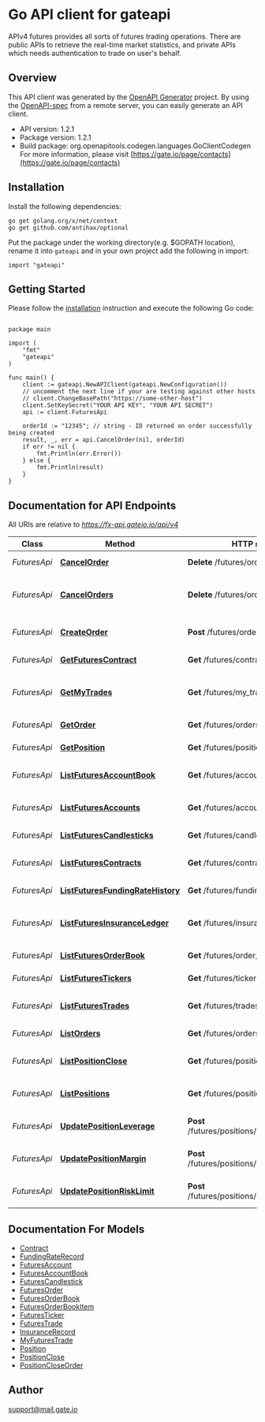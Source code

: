 # Go API client for gateapi

APIv4 futures provides all sorts of futures trading operations. There are public APIs to retrieve the real-time market statistics, and private APIs which needs authentication to trade on user's behalf.

## Overview
This API client was generated by the [OpenAPI Generator](https://openapi-generator.tech) project.  By using the [OpenAPI-spec](https://www.openapis.org/) from a remote server, you can easily generate an API client.

- API version: 1.2.1
- Package version: 1.2.1
- Build package: org.openapitools.codegen.languages.GoClientCodegen
For more information, please visit [https://gate.io/page/contacts](https://gate.io/page/contacts)

## Installation

Install the following dependencies:
```
go get golang.org/x/net/context
go get github.com/antihax/optional
```

Put the package under the working directory(e.g. $GOPATH location), rename it into `gateapi` and in your own project add the following in import:
```golang
import "gateapi"
```

## Getting Started

Please follow the [installation](#installation) instruction and execute the following Go code:

```golang

package main

import (
    "fmt"
    "gateapi"
)

func main() {
    client := gateapi.NewAPIClient(gateapi.NewConfiguration())
    // uncomment the next line if your are testing against other hosts
    // client.ChangeBasePath("https://some-other-host")
    client.SetKeySecret("YOUR API KEY", "YOUR API SECRET")
    api := client.FuturesApi
    
    orderId := "12345"; // string - ID returned on order successfully being created
    result, _, err = api.CancelOrder(nil, orderId)
    if err != nil {
        fmt.Println(err.Error())
    } else {
        fmt.Println(result)
    }
}

```

## Documentation for API Endpoints

All URIs are relative to *https://fx-api.gateio.io/api/v4*

Class | Method | HTTP request | Description
------------ | ------------- | ------------- | -------------
*FuturesApi* | [**CancelOrder**](docs/FuturesApi.md#cancelorder) | **Delete** /futures/orders/{order_id} | Cancel a single order
*FuturesApi* | [**CancelOrders**](docs/FuturesApi.md#cancelorders) | **Delete** /futures/orders | Cancel all &#x60;open&#x60; orders matched
*FuturesApi* | [**CreateOrder**](docs/FuturesApi.md#createorder) | **Post** /futures/orders | Create a futures order
*FuturesApi* | [**GetFuturesContract**](docs/FuturesApi.md#getfuturescontract) | **Get** /futures/contracts/{contract} | Get a single contract
*FuturesApi* | [**GetMyTrades**](docs/FuturesApi.md#getmytrades) | **Get** /futures/my_trades | List personal trading history
*FuturesApi* | [**GetOrder**](docs/FuturesApi.md#getorder) | **Get** /futures/orders/{order_id} | Get a single order
*FuturesApi* | [**GetPosition**](docs/FuturesApi.md#getposition) | **Get** /futures/positions/{contract} | Get single position
*FuturesApi* | [**ListFuturesAccountBook**](docs/FuturesApi.md#listfuturesaccountbook) | **Get** /futures/account_book | Query account book
*FuturesApi* | [**ListFuturesAccounts**](docs/FuturesApi.md#listfuturesaccounts) | **Get** /futures/accounts | Query futures account
*FuturesApi* | [**ListFuturesCandlesticks**](docs/FuturesApi.md#listfuturescandlesticks) | **Get** /futures/candlesticks | Get futures candlesticks
*FuturesApi* | [**ListFuturesContracts**](docs/FuturesApi.md#listfuturescontracts) | **Get** /futures/contracts | List all futures contracts
*FuturesApi* | [**ListFuturesFundingRateHistory**](docs/FuturesApi.md#listfuturesfundingratehistory) | **Get** /futures/funding_rate | Funding rate history
*FuturesApi* | [**ListFuturesInsuranceLedger**](docs/FuturesApi.md#listfuturesinsuranceledger) | **Get** /futures/insurance | Futures insurance balance history
*FuturesApi* | [**ListFuturesOrderBook**](docs/FuturesApi.md#listfuturesorderbook) | **Get** /futures/order_book | Futures order book
*FuturesApi* | [**ListFuturesTickers**](docs/FuturesApi.md#listfuturestickers) | **Get** /futures/tickers | List futures tickers
*FuturesApi* | [**ListFuturesTrades**](docs/FuturesApi.md#listfuturestrades) | **Get** /futures/trades | Futures trading history
*FuturesApi* | [**ListOrders**](docs/FuturesApi.md#listorders) | **Get** /futures/orders | List futures orders
*FuturesApi* | [**ListPositionClose**](docs/FuturesApi.md#listpositionclose) | **Get** /futures/position_close | List position close history
*FuturesApi* | [**ListPositions**](docs/FuturesApi.md#listpositions) | **Get** /futures/positions | List all positions of a user
*FuturesApi* | [**UpdatePositionLeverage**](docs/FuturesApi.md#updatepositionleverage) | **Post** /futures/positions/{contract}/leverage | Update position leverage
*FuturesApi* | [**UpdatePositionMargin**](docs/FuturesApi.md#updatepositionmargin) | **Post** /futures/positions/{contract}/margin | Update position margin
*FuturesApi* | [**UpdatePositionRiskLimit**](docs/FuturesApi.md#updatepositionrisklimit) | **Post** /futures/positions/{contract}/risk_limit | Update position risk limit


## Documentation For Models

 - [Contract](docs/Contract.md)
 - [FundingRateRecord](docs/FundingRateRecord.md)
 - [FuturesAccount](docs/FuturesAccount.md)
 - [FuturesAccountBook](docs/FuturesAccountBook.md)
 - [FuturesCandlestick](docs/FuturesCandlestick.md)
 - [FuturesOrder](docs/FuturesOrder.md)
 - [FuturesOrderBook](docs/FuturesOrderBook.md)
 - [FuturesOrderBookItem](docs/FuturesOrderBookItem.md)
 - [FuturesTicker](docs/FuturesTicker.md)
 - [FuturesTrade](docs/FuturesTrade.md)
 - [InsuranceRecord](docs/InsuranceRecord.md)
 - [MyFuturesTrade](docs/MyFuturesTrade.md)
 - [Position](docs/Position.md)
 - [PositionClose](docs/PositionClose.md)
 - [PositionCloseOrder](docs/PositionCloseOrder.md)


## Author

support@mail.gate.io

